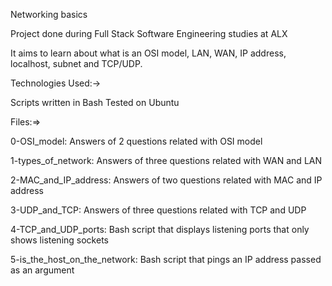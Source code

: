 Networking basics

Project done during Full Stack Software Engineering studies at ALX

It aims to learn about what is an OSI model, LAN, WAN, IP address, localhost, subnet and TCP/UDP.

Technologies Used:->

Scripts written in Bash
Tested on Ubuntu

Files:=>

0-OSI_model: Answers of 2 questions related with OSI model

1-types_of_network: Answers of three questions related with WAN and LAN

2-MAC_and_IP_address: Answers of two questions related with MAC and IP address

3-UDP_and_TCP: Answers of three questions related with TCP and UDP

4-TCP_and_UDP_ports: Bash script that displays listening ports that only shows listening sockets

5-is_the_host_on_the_network: Bash script that pings an IP address passed as an argument
